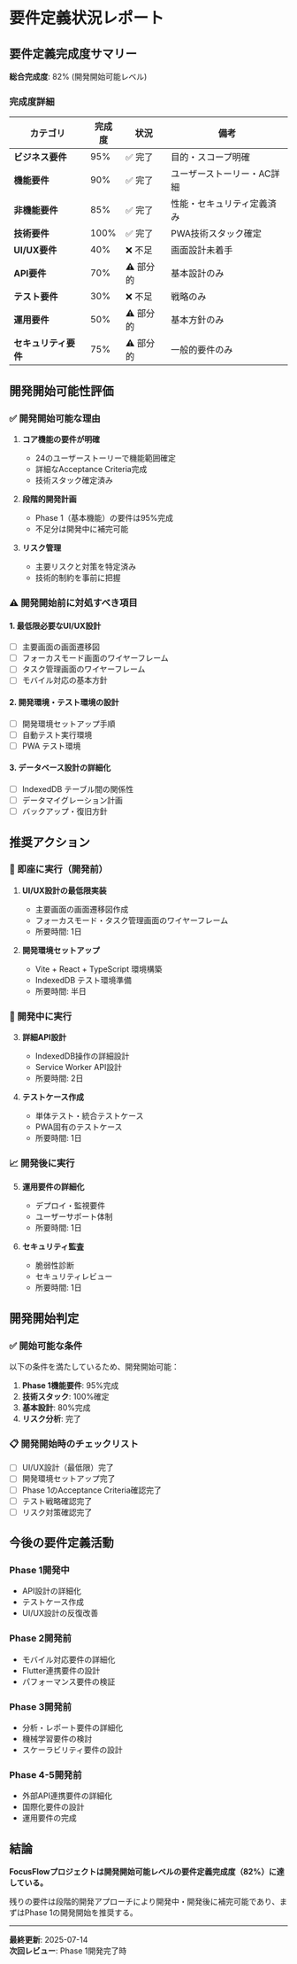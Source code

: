 # 要件定義状況レポート

## 要件定義完成度サマリー

**総合完成度**: 82% (開発開始可能レベル)

### 完成度詳細

| カテゴリ | 完成度 | 状況 | 備考 |
|----------|--------|------|------|
| **ビジネス要件** | 95% | ✅ 完了 | 目的・スコープ明確 |
| **機能要件** | 90% | ✅ 完了 | ユーザーストーリー・AC詳細 |
| **非機能要件** | 85% | ✅ 完了 | 性能・セキュリティ定義済み |
| **技術要件** | 100% | ✅ 完了 | PWA技術スタック確定 |
| **UI/UX要件** | 40% | ❌ 不足 | 画面設計未着手 |
| **API要件** | 70% | ⚠️ 部分的 | 基本設計のみ |
| **テスト要件** | 30% | ❌ 不足 | 戦略のみ |
| **運用要件** | 50% | ⚠️ 部分的 | 基本方針のみ |
| **セキュリティ要件** | 75% | ⚠️ 部分的 | 一般的要件のみ |

## 開発開始可能性評価

### ✅ 開発開始可能な理由
1. **コア機能の要件が明確**
   - 24のユーザーストーリーで機能範囲確定
   - 詳細なAcceptance Criteria完成
   - 技術スタック確定済み

2. **段階的開発計画**
   - Phase 1（基本機能）の要件は95%完成
   - 不足分は開発中に補完可能

3. **リスク管理**
   - 主要リスクと対策を特定済み
   - 技術的制約を事前に把握

### ⚠️ 開発開始前に対処すべき項目

#### 1. 最低限必要なUI/UX設計
- [ ] 主要画面の画面遷移図
- [ ] フォーカスモード画面のワイヤーフレーム
- [ ] タスク管理画面のワイヤーフレーム
- [ ] モバイル対応の基本方針

#### 2. 開発環境・テスト環境の設計
- [ ] 開発環境セットアップ手順
- [ ] 自動テスト実行環境
- [ ] PWA テスト環境

#### 3. データベース設計の詳細化
- [ ] IndexedDB テーブル間の関係性
- [ ] データマイグレーション計画
- [ ] バックアップ・復旧方針

## 推奨アクション

### 🚀 即座に実行（開発前）
1. **UI/UX設計の最低限実装**
   - 主要画面の画面遷移図作成
   - フォーカスモード・タスク管理画面のワイヤーフレーム
   - 所要時間: 1日

2. **開発環境セットアップ**
   - Vite + React + TypeScript 環境構築
   - IndexedDB テスト環境準備
   - 所要時間: 半日

### 🔄 開発中に実行
3. **詳細API設計**
   - IndexedDB操作の詳細設計
   - Service Worker API設計
   - 所要時間: 2日

4. **テストケース作成**
   - 単体テスト・統合テストケース
   - PWA固有のテストケース
   - 所要時間: 1日

### 📈 開発後に実行
5. **運用要件の詳細化**
   - デプロイ・監視要件
   - ユーザーサポート体制
   - 所要時間: 1日

6. **セキュリティ監査**
   - 脆弱性診断
   - セキュリティレビュー
   - 所要時間: 1日

## 開発開始判定

### ✅ 開始可能な条件
以下の条件を満たしているため、開発開始可能：

1. **Phase 1機能要件**: 95%完成
2. **技術スタック**: 100%確定
3. **基本設計**: 80%完成
4. **リスク分析**: 完了

### 📋 開発開始時のチェックリスト
- [ ] UI/UX設計（最低限）完了
- [ ] 開発環境セットアップ完了
- [ ] Phase 1のAcceptance Criteria確認完了
- [ ] テスト戦略確認完了
- [ ] リスク対策確認完了

## 今後の要件定義活動

### Phase 1開発中
- API設計の詳細化
- テストケース作成
- UI/UX設計の反復改善

### Phase 2開発前
- モバイル対応要件の詳細化
- Flutter連携要件の設計
- パフォーマンス要件の検証

### Phase 3開発前
- 分析・レポート要件の詳細化
- 機械学習要件の検討
- スケーラビリティ要件の設計

### Phase 4-5開発前
- 外部API連携要件の詳細化
- 国際化要件の設計
- 運用要件の完成

## 結論

**FocusFlowプロジェクトは開発開始可能レベルの要件定義完成度（82%）に達している。**

残りの要件は段階的開発アプローチにより開発中・開発後に補完可能であり、まずはPhase 1の開発開始を推奨する。

---

**最終更新**: 2025-07-14  
**次回レビュー**: Phase 1開発完了時